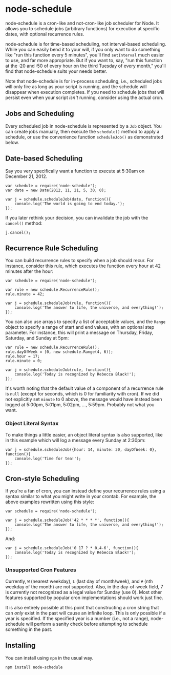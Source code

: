node-schedule
=============
node-schedule is a cron-like and not-cron-like job scheduler for Node. It allows you to schedule jobs (arbitrary functions) for execution at specific dates, with optional recurrence rules.

node-schedule is for time-based scheduling, not interval-based scheduling. While you can easily bend it to your will, if you only want to do something like "run this function every 5 minutes", you'll find `setInterval` much easier to use, and far more appropriate. But if you want to, say, "run this function at the :20 and :50 of every hour on the third Tuesday of every month," you'll find that node-schedule suits your needs better.

Note that node-schedule is for in-process scheduling, i.e., scheduled jobs will only fire as long as your script is running, and the schedule will disappear when execution completes. If you need to schedule jobs that will persist even when your script *isn't* running, consider using the actual cron.

Jobs and Scheduling
-------------------
Every scheduled job in node-schedule is represented by a `Job` object. You can create jobs manually, then execute the `schedule()` method to apply a schedule, or use the convenience function `scheduleJob()` as demonstrated below.

Date-based Scheduling
---------------------
Say you very specifically want a function to execute at 5:30am on December 21, 2012.

	var schedule = require('node-schedule');
	var date = new Date(2012, 11, 21, 5, 30, 0);
	
	var j = schedule.scheduleJob(date, function(){
		console.log('The world is going to end today.');
	});

If you later rethink your decision, you can invalidate the job with the `cancel()` method:

	j.cancel();

Recurrence Rule Scheduling
--------------------------
You can build recurrence rules to specify when a job should recur. For instance, consider this rule, which executes the function every hour at 42 minutes after the hour:

	var schedule = require('node-schedule');
	
	var rule = new schedule.RecurrenceRule();
	rule.minute = 42;
	
	var j = schedule.scheduleJob(rule, function(){
		console.log('The answer to life, the universe, and everything!');
	});

You can also use arrays to specify a list of acceptable values, and the `Range` object to specify a range of start and end values, with an optional step parameter. For instance, this will print a message on Thursday, Friday, Saturday, and Sunday at 5pm:

	var rule = new schedule.RecurrenceRule();
	rule.dayOfWeek = [0, new schedule.Range(4, 6)];
	rule.hour = 17;
	rule.minute = 0;
	
	var j = schedule.scheduleJob(rule, function(){
		console.log('Today is recognized by Rebecca Black!');
	});

It's worth noting that the default value of a component of a recurrence rule is `null` (except for seconds, which is 0 for familiarity with cron). If we did not explicitly set `minute` to 0 above, the message would have instead been logged at 5:00pm, 5:01pm, 5:02pm, ..., 5:59pm. Probably not what you want.

### Object Literal Syntax
To make things a little easier, an object literal syntax is also supported, like in this example which will log a message every Sunday at 2:30pm:

	var j = schedule.scheduleJob({hour: 14, minute: 30, dayOfWeek: 0}, function(){
		console.log('Time for tea!');
	});

Cron-style Scheduling
---------------------
If you're a fan of cron, you can instead define your recurrence rules using a syntax similar to what you might write in your crontab. For example, the above examples rewritten using this style:

	var schedule = require('node-schedule');
	
	var j = schedule.scheduleJob('42 * * * *', function(){
		console.log('The answer to life, the universe, and everything!');
	});
	
And:

	var j = schedule.scheduleJob('0 17 ? * 0,4-6', function(){
		console.log('Today is recognized by Rebecca Black!');
	});

### Unsupported Cron Features
Currently, `W` (nearest weekday), `L` (last day of month/week), and `#` (nth weekday of the month) are not supported. Also, in the day-of-week field, 7 is currently not recognized as a legal value for Sunday (use 0). Most other features supported by popular cron implementations should work just fine.

It is also entirely possible at this point that constructing a cron string that can *only* exist in the past will cause an infinite loop. This is only possible if a year is specified. If the specified year is a number (i.e., not a range), node-schedule will perform a sanity check before attempting to schedule something in the past.

Installing
----------
You can install using `npm` in the usual way.

	npm install node-schedule
